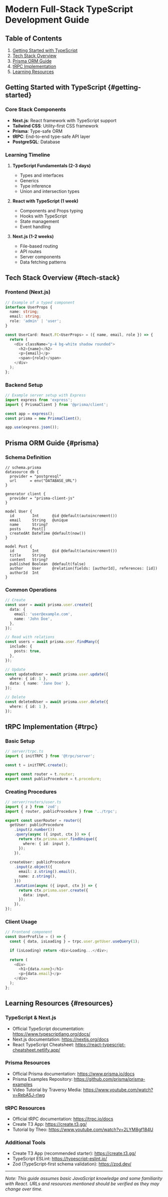# Modern Full-Stack TypeScript Development Guide

## Table of Contents
1. [Getting Started with TypeScript](#getting-started)
2. [Tech Stack Overview](#tech-stack)
3. [Prisma ORM Guide](#prisma)
4. [tRPC Implementation](#trpc)
5. [Learning Resources](#resources)

## Getting Started with TypeScript {#getting-started}

### Core Stack Components
- **Next.js**: React framework with TypeScript support
- **Tailwind CSS**: Utility-first CSS framework
- **Prisma**: Type-safe ORM
- **tRPC**: End-to-end type-safe API layer
- **PostgreSQL**: Database

### Learning Timeline
1. **TypeScript Fundamentals (2-3 days)**
   - Types and interfaces
   - Generics
   - Type inference
   - Union and intersection types

2. **React with TypeScript (1 week)**
   - Components and Props typing
   - Hooks with TypeScript
   - State management
   - Event handling

3. **Next.js (1-2 weeks)**
   - File-based routing
   - API routes
   - Server components
   - Data fetching patterns

## Tech Stack Overview {#tech-stack}

### Frontend (Next.js)
```typescript
// Example of a typed component
interface UserProps {
  name: string;
  email: string;
  role: 'admin' | 'user';
}

const UserCard: React.FC<UserProps> = ({ name, email, role }) => {
  return (
    <div className="p-4 bg-white shadow rounded">
      <h2>{name}</h2>
      <p>{email}</p>
      <span>{role}</span>
    </div>
  );
};
```

### Backend Setup
```typescript
// Example server setup with Express
import express from 'express';
import { PrismaClient } from '@prisma/client';

const app = express();
const prisma = new PrismaClient();

app.use(express.json());
```

## Prisma ORM Guide {#prisma}

### Schema Definition
```prisma
// schema.prisma
datasource db {
  provider = "postgresql"
  url      = env("DATABASE_URL")
}

generator client {
  provider = "prisma-client-js"
}

model User {
  id        Int      @id @default(autoincrement())
  email     String   @unique
  name      String?
  posts     Post[]
  createdAt DateTime @default(now())
}

model Post {
  id        Int      @id @default(autoincrement())
  title     String
  content   String?
  published Boolean  @default(false)
  author    User     @relation(fields: [authorId], references: [id])
  authorId  Int
}
```

### Common Operations
```typescript
// Create
const user = await prisma.user.create({
  data: {
    email: 'user@example.com',
    name: 'John Doe',
  },
});

// Read with relations
const users = await prisma.user.findMany({
  include: {
    posts: true,
  },
});

// Update
const updatedUser = await prisma.user.update({
  where: { id: 1 },
  data: { name: 'Jane Doe' },
});

// Delete
const deletedUser = await prisma.user.delete({
  where: { id: 1 },
});
```

## tRPC Implementation {#trpc}

### Basic Setup
```typescript
// server/trpc.ts
import { initTRPC } from '@trpc/server';

const t = initTRPC.create();

export const router = t.router;
export const publicProcedure = t.procedure;
```

### Creating Procedures
```typescript
// server/routers/user.ts
import { z } from 'zod';
import { router, publicProcedure } from '../trpc';

export const userRouter = router({
  getUser: publicProcedure
    .input(z.number())
    .query(async ({ input, ctx }) => {
      return ctx.prisma.user.findUnique({
        where: { id: input },
      });
    }),
  
  createUser: publicProcedure
    .input(z.object({
      email: z.string().email(),
      name: z.string(),
    }))
    .mutation(async ({ input, ctx }) => {
      return ctx.prisma.user.create({
        data: input,
      });
    }),
});
```

### Client Usage
```typescript
// Frontend component
const UserProfile = () => {
  const { data, isLoading } = trpc.user.getUser.useQuery(1);

  if (isLoading) return <div>Loading...</div>;
  
  return (
    <div>
      <h1>{data.name}</h1>
      <p>{data.email}</p>
    </div>
  );
};
```

## Learning Resources {#resources}

### TypeScript & Next.js
- Official TypeScript documentation: https://www.typescriptlang.org/docs/
- Next.js documentation: https://nextjs.org/docs
- React TypeScript Cheatsheet: https://react-typescript-cheatsheet.netlify.app/

### Prisma Resources
- Official Prisma documentation: https://www.prisma.io/docs
- Prisma Examples Repository: https://github.com/prisma/prisma-examples
- Video Tutorial by Traversy Media: https://www.youtube.com/watch?v=RebA5J-rlwg

### tRPC Resources
- Official tRPC documentation: https://trpc.io/docs
- Create T3 App: https://create.t3.gg/
- Tutorial by Theo: https://www.youtube.com/watch?v=2LYM8gf184U

### Additional Tools
- Create T3 App (recommended starter): https://create.t3.gg/
- TypeScript ESLint: https://typescript-eslint.io/
- Zod (TypeScript-first schema validation): https://zod.dev/

---

*Note: This guide assumes basic JavaScript knowledge and some familiarity with React. URLs and resources mentioned should be verified as they may change over time.*

